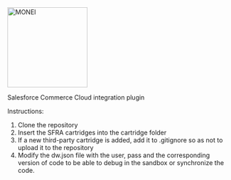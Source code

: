<img src="https://assets.monei.com/images/logo.svg" alt="MONEI" width="180">

Salesforce Commerce Cloud integration plugin

Instructions:

1. Clone the repository
2. Insert the SFRA cartridges into the cartridge folder
3. If a new third-party cartridge is added, add it to .gitignore so as not to upload it to the repository
4. Modify the dw.json file with the user, pass and the corresponding version of code to be able to debug in the sandbox or synchronize the code.

